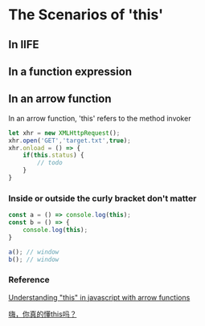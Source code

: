 # The Scenarios of 'this'
## In IIFE
## In a function expression
## In an arrow function
In an arrow function, 'this' refers to the method invoker
```javascript
let xhr = new XMLHttpRequest();
xhr.open('GET','target.txt',true);
xhr.onload = () => {
    if(this.status) {
        // todo
    }
}
```
### Inside or outside the curly bracket don't matter
``` javascript
const a = () => console.log(this);
const b = () => {
    console.log(this);
}

a(); // window
b(); // window
```

### Reference
[Understanding "this" in javascript with arrow functions](https://www.codementor.io/@dariogarciamoya/understanding-this-in-javascript-with-arrow-functions-gcpjwfyuc)

[嗨，你真的懂this吗？](https://juejin.im/post/5c96d0c751882511c832ff7b)
